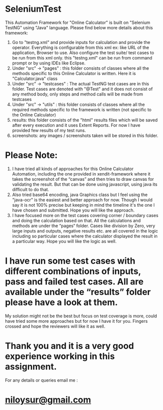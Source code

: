 # SeleniumTest

This Automation Framework for "Online Calculator" is built on "Selenium TestNG" using "Java" language. Please find below more details about this framework:

1. Go to "testng.xml" and provide inputs for calculation and provide the operator. Everything is configurable from this xml ex: like URL of the application, Browser to use. Also configure the test suite/ test cases to be run from this xml only. this "testng.xml" can be run from command prompt or by using IDEs like Eclipse.
2. Under "src" -> "pages" : this folder consists of classes where all the methods specific to this Online Calculator is written. Here it is "Calculator.java" class
3. Under "src" -> "testcases" : The actual TestNG test cases are in this folder. Test cases are denoted with "@Test" and it does not consist of any method body, only steps and method calls will be made from testcases
4. Under "src" -> "utils" : this folder consists of classes where all the required methods specific to the framework is written (not specific to the Online Calculator)
5. results: this folder consists of the "html" results files which will be saved after every execution and it uses Extent Reports. For now I have provided few results of my test runs.
6. screenshots: any images / screenshots taken will be stored in this folder.

# Please Note:

1. I have tried all kinds of approaches for this Online Calculator Automation, including the one provided in xendit-framework where it takes the screenshot of the “canvas” and then tries to draw canvas for validating the result. But that can be done using javascript, using java its difficult to do that.
2. Also tried base64 encoding, java Graphics class but I feel using the "java-ocr" is the easiest and better approach for now. Though I would say it is not 100% precise but keeping in mind the timeline it's the one I have chosen and submitted. Hope you will like the approach.
3. I have focused more on the test cases covering corner / boundary cases and doing the calculation based on that. All the calculations and methods are under the “pages“ folder. Cases like division by Zero, very large inputs and outputs, negative results etc. are all covered in the logic including so particular cases where the calculator displayed the result in a particular way. Hope you will like the logic as well.

# I have run some test cases with different combinations of inputs, pass and failed test cases. All are available under the “results” folder please have a look at them.

My solution might not be the best but focus on test coverage is more, could have tried some more approaches but for now I have it for you. Fingers crossed and hope the reviewers will like it as well. 

# Thank you and it is a very good experience working in this assignment.
For any details or queries email me : 
# niloysur@gmail.com
